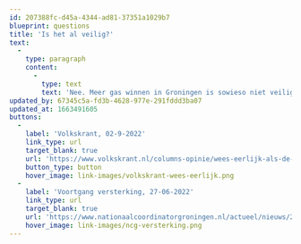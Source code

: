 ```yaml
---
id: 207388fc-d45a-4344-ad81-37351a1029b7
blueprint: questions
title: 'Is het al veilig?'
text:
  -
    type: paragraph
    content:
      -
        type: text
        text: 'Nee. Meer gas winnen in Groningen is sowieso niet veilig tot en met 2028. Dit zegt het huidige versterkingsplan, dat gebaseerd is op afbouw én allesbehalve op schema loopt. Dus als de kraan verder opengaat, moet er meer en extra versterkt worden.'
updated_by: 67345c5a-fd3b-4628-977e-291fddd3ba07
updated_at: 1663491605
buttons:
  -
    label: 'Volkskrant, 02-9-2022'
    link_type: url
    target_blank: true
    url: 'https://www.volkskrant.nl/columns-opinie/wees-eerlijk-als-de-gaskraan-verder-opengaat-bekopen-veel-groningers-dat-met-hun-veiligheid~bd24a1cf/'
    button_type: button
    hover_image: link-images/volkskrant-wees-eerlijk.png
  -
    label: 'Voortgang versterking, 27-06-2022'
    link_type: url
    target_blank: true
    url: 'https://www.nationaalcoordinatorgroningen.nl/actueel/nieuws/2022/06/27/resultaten-versterking-31-mei'
    hover_image: link-images/ncg-versterking.png
---
```

